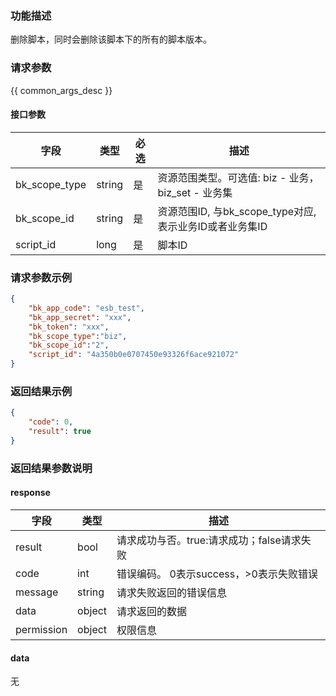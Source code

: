 ### 功能描述

删除脚本，同时会删除该脚本下的所有的脚本版本。

### 请求参数

{{ common_args_desc }}

#### 接口参数

| 字段          | 类型   | 必选 | 描述                                                    |
| ------------- | ------ | ---- | ------------------------------------------------------- |
| bk_scope_type | string | 是   | 资源范围类型。可选值: biz - 业务，biz_set - 业务集      |
| bk_scope_id   | string | 是   | 资源范围ID, 与bk_scope_type对应, 表示业务ID或者业务集ID |
| script_id     | long   | 是   | 脚本ID                                                  |


### 请求参数示例

```json
{
    "bk_app_code": "esb_test",
    "bk_app_secret": "xxx",
    "bk_token": "xxx",
    "bk_scope_type":"biz",
    "bk_scope_id":"2",
    "script_id": "4a350b0e0707450e93326f6ace921072"
}
```

### 返回结果示例

```json
{
    "code": 0,
    "result": true
}
```

### 返回结果参数说明

#### response

| 字段       | 类型   | 描述                                       |
| ---------- | ------ | ------------------------------------------ |
| result     | bool   | 请求成功与否。true:请求成功；false请求失败 |
| code       | int    | 错误编码。 0表示success，>0表示失败错误    |
| message    | string | 请求失败返回的错误信息                     |
| data       | object | 请求返回的数据                             |
| permission | object | 权限信息                                   |

#### data

无
